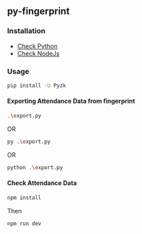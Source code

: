 ## py-fingerprint

### Installation

-   [Check Python](https://docs.python.org/)
-   [Check NodeJs](https://nodejs.org/en)


### Usage
```sh
pip install -U Pyzk
```

#### Exporting Attendance Data from fingerprint
```sh
.\export.py
```
OR
```sh
py .\export.py
```
OR 
```sh
python .\export.py
```

#### Check Attendance Data
```sh
npm install
```
Then
```sh
npm run dev
```

